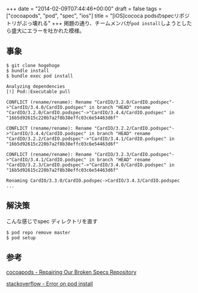 +++
date = "2014-02-09T07:44:46+00:00"
draft = false
tags = ["cocoapods", "pod", "spec", "ios"]
title = "[iOS]cococa podsのspecリポジトリがぶっ壊れる"
+++
掲題の通り、チームメンバが`pod install`しようとしたら盛大にエラーを吐かれた模様。


## 事象

	$ git clone hogehoge
	$ bundle install
	$ bundle exec pod install
	
	Analyzing dependencies
	[!] Pod::Executable pull
	
	CONFLICT (rename/rename): Rename "CardIO/3.2.0/CardIO.podspec"->"CardIO/3.4.0/CardIO.podspec" in branch "HEAD" rename "CardIO/3.2.0/CardIO.podspec"->"CardIO/3.4.4/CardIO.podspec" in "16b5d92615c220b7a2f8b38effc03c6e54463d6f"
	
	CONFLICT (rename/rename): Rename "CardIO/3.2.2/CardIO.podspec"->"CardIO/3.4.4/CardIO.podspec" in branch "HEAD" rename "CardIO/3.2.2/CardIO.podspec"->"CardIO/3.4.1/CardIO.podspec" in "16b5d92615c220b7a2f8b38effc03c6e54463d6f"
	
	CONFLICT (rename/rename): Rename "CardIO/3.2.3/CardIO.podspec"->"CardIO/3.4.1/CardIO.podspec" in branch "HEAD" rename "CardIO/3.2.3/CardIO.podspec"->"CardIO/3.4.0/CardIO.podspec" in "16b5d92615c220b7a2f8b38effc03c6e54463d6f"
	
	Renaming CardIO/3.3.0/CardIO.podspec->CardIO/3.4.3/CardIO.podspec
	...

## 解決策

こんな感じでspec ディレクトリを直す

	$ pod repo remove master
    $ pod setup

## 参考
  
[cocoapods - Repairing Our Broken Specs Repository](http://blog.cocoapods.org/Repairing-Our-Broken-Specs-Repository/)

[stackoverflow - Error on pod install](http://stackoverflow.com/questions/18224627/error-on-pod-install)